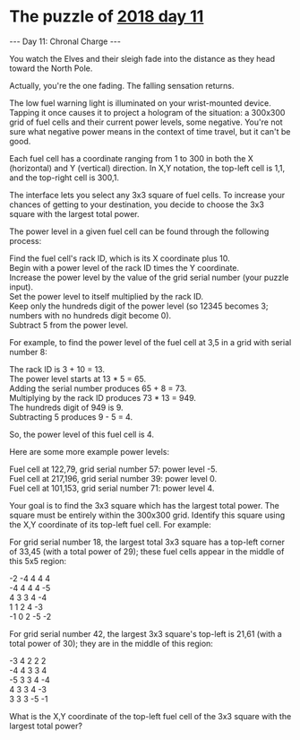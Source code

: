 # The puzzle of [2018 day 11](https://adventofcode.com/2018/day/11)

--- Day 11: Chronal Charge ---

You watch the Elves and their sleigh fade into the distance as they head toward the North Pole.

Actually, you're the one fading. The falling sensation returns.

The low fuel warning light is illuminated on your wrist-mounted device. Tapping it once causes it to project a hologram of the situation: a 300x300 grid of fuel cells and their current power levels, some negative. You're not sure what negative power means in the context of time travel, but it can't be good.

Each fuel cell has a coordinate ranging from 1 to 300 in both the X (horizontal) and Y (vertical) direction.  In X,Y notation, the top-left cell is 1,1, and the top-right cell is 300,1.

The interface lets you select any 3x3 square of fuel cells. To increase your chances of getting to your destination, you decide to choose the 3x3 square with the largest total power.

The power level in a given fuel cell can be found through the following process:

Find the fuel cell's rack ID, which is its X coordinate plus 10.\
Begin with a power level of the rack ID times the Y coordinate.\
Increase the power level by the value of the grid serial number (your puzzle input).\
Set the power level to itself multiplied by the rack ID.\
Keep only the hundreds digit of the power level (so 12345 becomes 3; numbers with no hundreds digit become 0).\
Subtract 5 from the power level.

For example, to find the power level of the fuel cell at 3,5 in a grid with serial number 8:

The rack ID is 3 + 10 = 13.\
The power level starts at 13 * 5 = 65.\
Adding the serial number produces 65 + 8 = 73.\
Multiplying by the rack ID produces 73 * 13 = 949.\
The hundreds digit of 949 is 9.\
Subtracting 5 produces 9 - 5 = 4.

So, the power level of this fuel cell is 4.

Here are some more example power levels:

Fuel cell at  122,79, grid serial number 57: power level -5.\
Fuel cell at 217,196, grid serial number 39: power level  0.\
Fuel cell at 101,153, grid serial number 71: power level  4.

Your goal is to find the 3x3 square which has the largest total power. The square must be entirely within the 300x300 grid. Identify this square using the X,Y coordinate of its top-left fuel cell. For example:

For grid serial number 18, the largest total 3x3 square has a top-left corner of 33,45 (with a total power of 29); these fuel cells appear in the middle of this 5x5 region:

-2  -4   4   4   4\
-4   4   4   4  -5\
 4   3   3   4  -4\
 1   1   2   4  -3\
-1   0   2  -5  -2

For grid serial number 42, the largest 3x3 square's top-left is 21,61 (with a total power of 30); they are in the middle of this region:

-3   4   2   2   2\
-4   4   3   3   4\
-5   3   3   4  -4\
 4   3   3   4  -3\
 3   3   3  -5  -1

What is the X,Y coordinate of the top-left fuel cell of the 3x3 square with the largest total power?